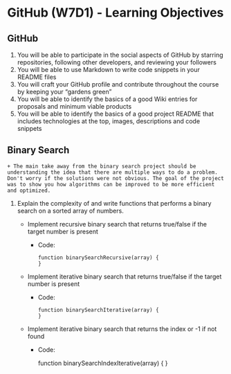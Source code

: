 GitHub (W7D1) - Learning Objectives
===================================

GitHub
------

1.  You will be able to participate in the social aspects of GitHub by starring repositories, following other developers, and reviewing your followers
2.  You will be able to use Markdown to write code snippets in your README files
3.  You will craft your GitHub profile and contribute throughout the course by keeping your “gardens green”
4.  You will be able to identify the basics of a good Wiki entries for proposals and minimum viable products
5.  You will be able to identify the basics of a good project README that includes technologies at the top, images, descriptions and code snippets

Binary Search
-------------

    + The main take away from the binary search project should be understanding the idea that there are multiple ways to do a problem. Don't worry if the solutions were not obvious. The goal of the project was to show you how algorithms can be improved to be more efficient and optimized.

1.  Explain the complexity of and write functions that performs a binary search on a sorted array of numbers.
    -   Implement recursive binary search that returns true/false if the target number is present

        -   Code:

                function binarySearchRecursive(array) {
                }

    -   Implement iterative binary search that returns true/false if the target number is present

        -   Code:

                function binarySearchIterative(array) {
                }

    -   Implement iterative binary search that returns the index or -1 if not found

        -   Code:

            function binarySearchIndexIterative(array) { }
